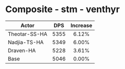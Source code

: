 # Composite - stm - venthyr
| Actor | DPS | Increase |
|---|:---:|:---:|
|Theotar-SS-HA|5355|6.12%|
|Nadjia-TS-HA|5349|6.00%|
|Draven-HA|5228|3.61%|
|Base|5046|0.00%|
